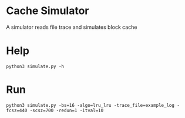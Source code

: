 # Cache Simulator
A simulator reads file trace and simulates block cache 

# Help
```shell
python3 simulate.py -h
```

# Run
```shell
python3 simulate.py -bs=16 -algo=lru_lru -trace_file=example_log -fcsz=440 -scsz=700 -redun=1 -itval=10
```

